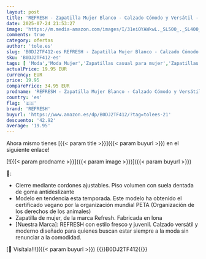 ```yaml
---
layout: post
title: 'REFRESH - Zapatilla Mujer Blanco - Calzado Cómodo y Versátil - Moda Casual - Modelo 17247706  Talla 38 '
date: 2025-07-24 21:53:27
image: 'https://m.media-amazon.com/images/I/31eiOYAWkwL._SL500_._SL400_.jpg'
comments: true
category: ofertas
author: 'tole.es'
slug: 'B0DJ2TF412-es REFRESH - Zapatilla Mujer Blanco - Calzado Cómodo y...'
sku: 'B0DJ2TF412-es'
tags: [ 'Moda','Moda Mujer','Zapatillas casual para mujer','Zapatillas deportivas y de moda para mujer','Zapatos para mujer','refresh','zapatilla','🇪🇸', ]
actualPrice: 19.95 EUR
currency: EUR
price: 19.95
comparePrice: 34.95 EUR
prodname: 'REFRESH - Zapatilla Mujer Blanco - Calzado Cómodo y Versátil - Moda Casual - Modelo 17247706  Talla 38 '
country: 'es'
flag: '🇪🇸'
brand: 'REFRESH'
buyurl: 'https://www.amazon.es/dp/B0DJ2TF412/?tag=tolees-21'
descuento: '42.92'
average: '19.95'
---
```


Ahora mismo tienes [{{< param title >}}]({{< param buyurl >}}) en el siguiente enlace!

[![{{< param prodname >}}]({{< param image >}})]({{< param buyurl >}})

🔎:

- Cierre mediante cordones ajustables. Piso volumen con suela dentada de goma antideslizante
- Modelo en tendencia esta temporada. Este modelo ha obtenido el certificado vegano por la organización mundial PETA (Organización de los derechos de los animales)
- Zapatilla de mujer, de la marca Refresh. Fabricada en lona
- [Nuestra Marca]: REFRESH con estilo fresco y juvenil. Calzado versátil y moderno diseñado para quienes buscan estar siempre a la moda sin renunciar a la comodidad.

[🛒 Visítala!!!]({{< param buyurl >}})
{{<world>}}B0DJ2TF412{{</world>}}
